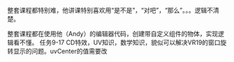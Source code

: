 整套课程都特别难，他讲课特别喜欢用“是不是”，“对吧”，“那么”。。。逻辑不清楚。

整套课程都在使用他（Andy）的编辑器代码，创建带自定义组件的物体，实现逻辑看不懂。
任务9-17 CD特效，UV知识，数学知识，貌似可以解决VR19的窗口旋转显示的问题。uvCenter的值需要改